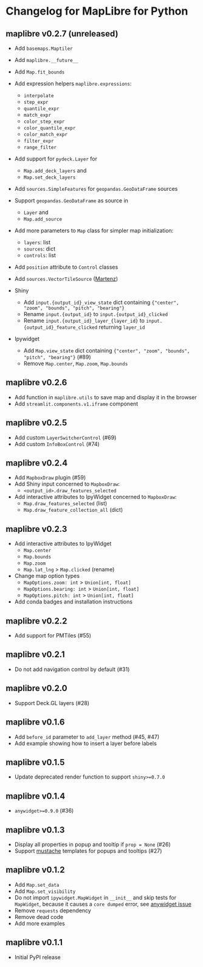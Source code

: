# Changelog for MapLibre for Python

## maplibre v0.2.7 (unreleased)

* Add `basemaps.Maptiler`

* Add `maplibre.__future__`

* Add `Map.fit_bounds`

* Add expression helpers `maplibre.expressions`:
  * `interpolate`
  * `step_expr`
  * `quantile_expr`
  * `match_expr`
  * `color_step_expr`
  * `color_quantile_expr`
  * `color_match_expr`
  * `filter_expr`
  * `range_filter`

* Add support for `pydeck.Layer` for
  * `Map.add_deck_layers` and 
  * `Map.set_deck_layers`

* Add `sources.SimpleFeatures` for `geopandas.GeoDataFrame` sources 

* Support `geopandas.GeoDataFrame` as source in
  * `Layer` and
  * `Map.add_source`

* Add more parameters to `Map` class for simpler map initialization:
  * `layers`: list
  * `sources`: dict
  * `controls`: list

* Add `position` attribute to `Control` classes

* Add `sources.VectorTileSource` ([Martenz](https://github.com/Martenz))

* Shiny
  * Add `input.{output_id}_view_state` dict containing `{"center", "zoom", "bounds", "pitch", "bearing"}`
  * Rename `input.{output_id}` to `input.{output_id}_clicked`
  * Rename `input.{output_id}_layer_{layer_id}` to `input.{output_id}_feature_clicked` returning `layer_id`

* Ipywidget
  * Add `Map.view_state` dict containing `{"center", "zoom", "bounds", "pitch", "bearing"}` (#89)
  * Remove `Map.center`, `Map.zoom`, `Map.bounds`

## maplibre v0.2.6

* Add function in `maplibre.utils` to save map and display it in the browser
* Add `streamlit.components.v1.iframe` component

## maplibre v0.2.5

* Add custom `LayerSwitcherControl` (#69)
* Add custom `InfoBoxControl` (#74)

## maplibre v0.2.4

* Add `MapboxDraw` plugin (#59)
* Add Shiny input concerned to `MapboxDraw`:
  * `<output_id>.draw_features_selected`
* Add interactive attributes to IpyWidget concerned to `MapboxDraw`:
  * `Map.draw_features_selected` (list)
  * `Map.draw_feature_collection_all` (dict)

## maplibre v0.2.3

* Add interactive attributes to IpyWidget
  * `Map.center`
  * `Map.bounds`
  * `Map.zoom`
  * `Map.lat_lng` > `Map.clicked` (rename)
* Change map option types
  * `MapOptions.zoom: int` > `Union[int, float]`
  * `MapOptions.bearing: int` > `Union[int, float]`
  * `MapOptions.pitch: int` > `Union[int, float]`
* Add conda badges and installation instructions

## maplibre v0.2.2

* Add support for PMTiles (#55)

## maplibre v0.2.1

* Do not add navigation control by default (#31)

## maplibre v0.2.0

* Support Deck.GL layers (#28)

## maplibre v0.1.6

* Add `before_id` parameter to `add_layer` method (#45, #47)
* Add example showing how to insert a layer before labels

## maplibre v0.1.5

* Update deprecated render function to support `shiny>=0.7.0`

## maplibre v0.1.4

* `anywidget>=0.9.0` (#36)

## maplibre v0.1.3

* Display all properties in popup and tooltip if `prop = None` (#26)
* Support [mustache](https://github.com/janl/mustache.js) templates for popups and tooltips (#27)

## maplibre v0.1.2

* Add `Map.set_data`
* Add `Map.set_visibility`
* Do not import `ipywidget.MapWidget` in `__init__` and skip tests for `MapWidget`, because it causes a `core dumped` error, see [anywidget issue](https://github.com/manzt/anywidget/issues/374)
* Remove `requests` dependency
* Remove dead code
* Add more examples

## maplibre v0.1.1

* Initial PyPI release

